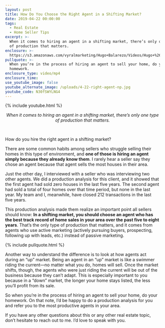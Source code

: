 ```yaml
---
layout: post
title: How Do You Choose the Right Agent in a Shifting Market?
date: 2019-04-22 00:00:00
tags:
  - Real Estate
  - Home Seller Tips
excerpt: >-
  When it comes to hiring an agent in a shifting market, there’s only one type
  of production that matters.
enclosure: >-
  https://s3.amazonaws.com/vyralmarketing/Hugo+Balarezo/Videos/Hugo+%26+Sheri-+Homes+and+Lifestyles+-+How+Do+You+Choose+the+Right+Agent+in+a+Shifting+Market_.mp4
pullquote: >-
  When you’re in the process of hiring an agent to sell your home, do your
  homework.
enclosure_type: video/mp4
enclosure_time:
use_youtube_image: false
youtube_alternate_image: /uploads/4-22-right-agent-np.jpg
youtube_code: N30fSWYLNG4
---
```


{% include youtube.html %}

<center><em>When it comes to hiring an agent in a shifting market, there&rsquo;s only one type of production that matters.</em></center>

 

How do you hire the right agent in a shifting market?

There are some common habits among sellers who struggle selling their homes in this type of environment, and **one of those is hiring an agent simply because they already know them**. I rarely hear a seller say they chose an agent because that agent sells the most houses in their area.

Just the other day, I interviewed with a seller who was interviewing two other agents. We did a production analysis for this client, and it showed that the first agent had sold zero houses in the last five years. The second agent had sold a total of four homes over that time period, but none in the last year. My team and I, meanwhile, have closed 212 transactions in the last five years.

This production analysis made them realize an important point all sellers should know: **In a shifting market, you should choose an agent who has the best track record of home sales in your area over the past five to eight years**. That’s the only type of production that matters, and it comes from agents who use active marketing (actively pursuing buyers, prospecting, following up with leads, etc.) instead of passive marketing.

{% include pullquote.html %}

Another way to understand the difference is to look at how agents act during an “up” market. Being an agent in an “up” market is like a swimmer riding the current—no matter what you do, homes will sell. Once the market shifts, though, the agents who were just riding the current will be out of the business because they can’t adapt. This is especially important to you because in a “down” market, the longer your home stays listed, the less you’ll profit from its sale.

So when you’re in the process of hiring an agent to sell your home, do your homework. On that note, I’d be happy to do a production analysis for you and refer you to the most productive agents in your area.

If you have any other questions about this or any other real estate topic, don’t hesitate to reach out to me. I’d love to speak with you.